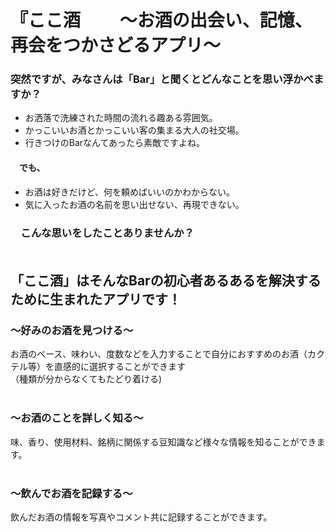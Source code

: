 # 『ここ酒 　　〜お酒の出会い、記憶、再会をつかさどるアプリ〜<br />

### 突然ですが、みなさんは「Bar」と聞くとどんなことを思い浮かべますか？<br />

- お洒落で洗練された時間の流れる趣ある雰囲気。<br />
- かっこいいお酒とかっこいい客の集まる大人の社交場。<br />
- 行きつけのBarなんてあったら素敵ですよね。

#### 　でも、<br />

- お酒は好きだけど、何を頼めばいいのかわからない。<br />
- 気に入ったお酒の名前を思い出せない、再現できない。<br />

### 　こんな思いをしたことありませんか？<br /><br />

## 「ここ酒」はそんなBarの初心者あるあるを解決するために生まれたアプリです！<br />

### 〜好みのお酒を見つける〜<br />
お酒のベース、味わい、度数などを入力することで自分におすすめのお酒（カクテル等）を直感的に選択することができます<br />
（種類が分からなくてもたどり着ける)<br /><br />

### 〜お酒のことを詳しく知る〜<br />
味、香り、使用材料、銘柄に関係する豆知識など様々な情報を知ることができます。<br /><br />

### 〜飲んでお酒を記録する〜<br />
飲んだお酒の情報を写真やコメント共に記録することができます。<br /><br />






